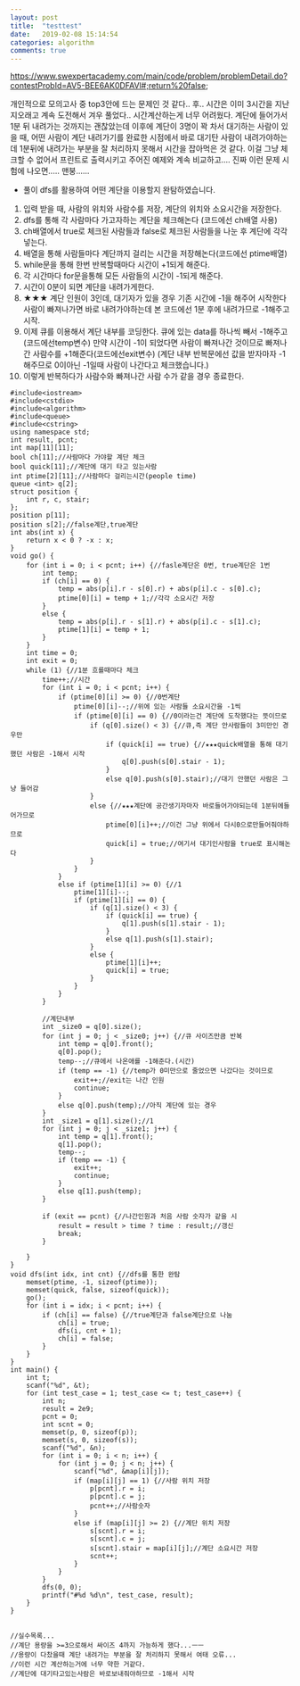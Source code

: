 ```yaml
---
layout: post
title:  "testtest"
date:   2019-02-08 15:14:54
categories: algorithm
comments: true
---
```


https://www.swexpertacademy.com/main/code/problem/problemDetail.do?contestProbId=AV5-BEE6AK0DFAVl#;return%20false;

개인적으로 모의고사 중 top3안에 드는 문제인 것 같다.. 후.. 시간은 이미 3시간을 지난지오래고 계속 도전해서 겨우 풀었다..
시간계산하는게 너무 어려웠다. 계단에 들어가서 1분 뒤 내려가는 것까지는 괜찮았는데 이후에 계단이 3명이 꽉 차서 대기하는 사람이 있을 때, 어떤 사람이 계단 내려가기를 완료한 시점에서 바로 대기탄 사람이 내려가야하는데 1분뒤에 내려가는 부분을 잘 처리하지 못해서 시간을 잡아먹은 것 같다. 이걸 그냥 체크할 수 없어서 프린트로 출력시키고 주어진 예제와 계속 비교하고.... 진짜 이런 문제 시험에 나오면..... 맨붕......

- 풀이
dfs를 활용하여 어떤 계단을 이용할지 완탐하였습니다.
1. 입력 받을 때, 사람의 위치와 사람수를 저장, 계단의 위치와 소요시간을 저장한다.
2. dfs를 통해 각 사람마다 가고자하는 계단을 체크해논다 (코드에선 ch배열 사용)
3. ch배열에서 true로 체크된 사람들과 false로 체크된 사람들을 나눈 후 계단에 각각 넣는다.
4. 배열을 통해 사람들마다 계단까지 걸리는 시간을 저장해논다(코드에선 ptime배열)
5. while문을 통해 한번 반복할때마다 시간이 +1되게 해준다.
6. 각 시간마다 for문을통해 모든 사람들의 시간이 -1되게 해준다.
7. 시간이 0분이 되면 계단을 내려가게한다.
8. ★★★ 계단 인원이 3인데, 대기자가 있을 경우 기존 시간에 -1을 해주어 시작한다
   사람이 빠져나가면 바로 내려가야하는데 본 코드에선 1분 후에 내려가므로 -1해주고 시작.
9. 이제 큐를 이용해서 계단 내부를 코딩한다. 큐에 있는 data를 하나씩 빼서 -1해주고(코드에선temp변수)
    만약 시간이 -1이 되었다면 사람이 빠져나간 것이므로 빠져나간 사람수를 +1해준다(코드에선exit변수)
    (계단 내부 반복문에선 값을 받자마자 -1해주므로 0이아닌 -1일때 사람이 나간다고 체크했습니다.)
10. 이렇게 반복하다가 사람수와 빠져나간 사람 수가 같을 경우 종료한다.


~~~
#include<iostream>
#include<cstdio>
#include<algorithm>
#include<queue>
#include<cstring>
using namespace std;
int result, pcnt;
int map[11][11];
bool ch[11];//사람마다 가야할 계단 체크
bool quick[11];//계단에 대기 타고 있는사람
int ptime[2][11];//사람마다 걸리는시간(people time)
queue <int> q[2];
struct position {
	int r, c, stair;
};
position p[11];
position s[2];//false계단,true계단
int abs(int x) {
	return x < 0 ? -x : x;
}
void go() {
	for (int i = 0; i < pcnt; i++) {//fasle계단은 0번, true계단은 1번
		int temp;
		if (ch[i] == 0) {
			temp = abs(p[i].r - s[0].r) + abs(p[i].c - s[0].c);
			ptime[0][i] = temp + 1;//각각 소요시간 저장
		}
		else {
			temp = abs(p[i].r - s[1].r) + abs(p[i].c - s[1].c);
			ptime[1][i] = temp + 1;
		}
	}
	int time = 0;
	int exit = 0;
	while (1) {//1분 흐를때마다 체크
		time++;//시간
		for (int i = 0; i < pcnt; i++) {
			if (ptime[0][i] >= 0) {//0번계단
				ptime[0][i]--;//위에 있는 사람들 소요시간을 -1씩
				if (ptime[0][i] == 0) {//0이라는건 계단에 도착했다는 뜻이므로
					if (q[0].size() < 3) {//큐,즉 계단 안사람들이 3미만인 경우만
						if (quick[i] == true) {//★★★quick배열을 통해 대기했던 사람은 -1해서 시작
							q[0].push(s[0].stair - 1);
						}
						else q[0].push(s[0].stair);//대기 안했던 사람은 그냥 들어감
					}
					else {//★★★계단에 공간생기자마자 바로들어가야되는데 1분뒤에들어가므로
						ptime[0][i]++;//이건 그냥 위에서 다시0으로만들어줘야하므로
						quick[i] = true;//여기서 대기인사람을 true로 표시해논다
					}
				}
			}
			else if (ptime[1][i] >= 0) {//1
				ptime[1][i]--;
				if (ptime[1][i] == 0) {
					if (q[1].size() < 3) {
						if (quick[i] == true) {
							q[1].push(s[1].stair - 1);
						}
						else q[1].push(s[1].stair);
					}
					else {
						ptime[1][i]++;
						quick[i] = true;
					}
				}
			}
		}

		//계단내부
		int _size0 = q[0].size();
		for (int j = 0; j < _size0; j++) {//큐 사이즈만큼 반복
			int temp = q[0].front();
			q[0].pop();
			temp--;//큐에서 나온애를 -1해준다.(시간)
			if (temp == -1) {//temp가 0미만으로 줄었으면 나갔다는 것이므로
				exit++;//exit는 나간 인원
				continue;
			}
			else q[0].push(temp);//아직 계단에 있는 경우
		}
		int _size1 = q[1].size();//1
		for (int j = 0; j < _size1; j++) {
			int temp = q[1].front();
			q[1].pop();
			temp--;
			if (temp == -1) {
				exit++;
				continue;
			}
			else q[1].push(temp);
		}
		
		if (exit == pcnt) {//나간인원과 처음 사람 숫자가 같을 시
			result = result > time ? time : result;//갱신
			break;
		}
		
	}
}
void dfs(int idx, int cnt) {//dfs를 통한 완탐
	memset(ptime, -1, sizeof(ptime));
	memset(quick, false, sizeof(quick));
	go();
	for (int i = idx; i < pcnt; i++) {
		if (ch[i] == false) {//true계단과 false계단으로 나눔
			ch[i] = true;
			dfs(i, cnt + 1);
			ch[i] = false;
		}
	}
}
int main() {
	int t;
	scanf("%d", &t);
	for (int test_case = 1; test_case <= t; test_case++) {
		int n;
		result = 2e9;
		pcnt = 0;
		int scnt = 0;
		memset(p, 0, sizeof(p));
		memset(s, 0, sizeof(s));
		scanf("%d", &n);
		for (int i = 0; i < n; i++) {
			for (int j = 0; j < n; j++) {
				scanf("%d", &map[i][j]);
				if (map[i][j] == 1) {//사람 위치 저장
					p[pcnt].r = i;
					p[pcnt].c = j;
					pcnt++;//사람숫자
				}
				else if (map[i][j] >= 2) {//계단 위치 저장
					s[scnt].r = i;
					s[scnt].c = j;
					s[scnt].stair = map[i][j];//계단 소요시간 저장
					scnt++;
				}
			}
		}
		dfs(0, 0);
		printf("#%d %d\n", test_case, result);
	}
}


//실수목록...
//계단 용량을 >=3으로해서 싸이즈 4까지 가능하게 했다...ㅡㅡ
//용량이 다찼을때 계단 내려가는 부분을 잘 처리하지 못해서 여태 오류...
//이런 시간 계산하는거에 너무 약한 거같다.
//계단에 대기타고있는사람은 바로보내줘야하므로 -1해서 시작
~~~

